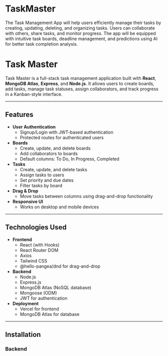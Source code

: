# TaskMaster
The Task Management App will help users efficiently manage their tasks by creating, updating, deleting, and organizing tasks. Users can collaborate with others, share tasks, and monitor progress. The app will be equipped with intuitive task boards, deadline management, and predictions using AI for better task completion analysis.




# Task Master

Task Master is a full-stack task management application built with **React**, **MongoDB Atlas**, **Express**, and **Node.js**. It allows users to create boards, add tasks, manage task statuses, assign collaborators, and track progress in a Kanban-style interface.

---

## Features

- **User Authentication**
  - Signup/Login with JWT-based authentication
  - Protected routes for authenticated users
- **Boards**
  - Create, update, and delete boards
  - Add collaborators to boards
  - Default columns: To Do, In Progress, Completed
- **Tasks**
  - Create, update, and delete tasks
  - Assign tasks to users
  - Set priority and due dates
  - Filter tasks by board
- **Drag & Drop**
  - Move tasks between columns using drag-and-drop functionality
- **Responsive UI**
  - Works on desktop and mobile devices

---

## Technologies Used

- **Frontend**
  - React (with Hooks)
  - React Router DOM
  - Axios
  - Tailwind CSS
  - @hello-pangea/dnd for drag-and-drop
- **Backend**
  - Node.js
  - Express.js
  - MongoDB Atlas (NoSQL database)
  - Mongoose (ODM)
  - JWT for authentication
- **Deployment**
  - Vercel for frontend
  - MongoDB Atlas for database

---

## Installation

### Backend


